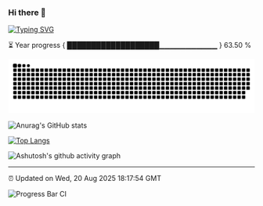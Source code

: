 ### Hi there 👋

[![Typing SVG](https://readme-typing-svg.demolab.com?font=Fira+Code&pause=1000&color=1878F7&width=435&lines=%E6%8B%89%E5%90%89%E5%A1%94%E5%B0%BC%E7%9A%84%E9%B9%A6%E9%B9%89%E4%BC%9A%E7%AC%91)](https://git.io/typing-svg)

⏳ Year progress { ███████████████████▁▁▁▁▁▁▁▁▁▁▁ } 63.50 %

<picture>
  <source media="(prefers-color-scheme: dark)" srcset="https://raw.githubusercontent.com/NotHimmel/NotHimmel/output/github-contribution-grid-snake-dark.svg">
  <source media="(prefers-color-scheme: light)" srcset="https://raw.githubusercontent.com/NotHimmel/NotHimmel/output/github-contribution-grid-snake.svg">
  <img alt="github contribution grid snake animation" src="https://raw.githubusercontent.com/NotHimmel/NotHimmel/output/github-contribution-grid-snake.svg">
</picture>

![Anurag's GitHub stats](https://github-readme-stats.vercel.app/api?username=NotHimmel&show_icons=true&theme=buefy)

[![Top Langs](https://github-readme-stats.vercel.app/api/top-langs/?username=NotHimmel&layout=compact)](https://github.com/anuraghazra/github-readme-stats)

![Ashutosh's github activity graph](https://github-readme-activity-graph.vercel.app/graph?username=NotHimmel&theme=minimal)

---

⏰ Updated on Wed, 20 Aug 2025 18:17:54 GMT

![Progress Bar CI](https://github.com/NotHimmel/NotHimmel/workflows/Progress%20Bar%20CI/badge.svg)
